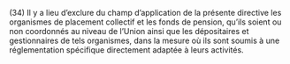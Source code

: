 (34) Il y a lieu d’exclure du champ d’application de la présente directive les organismes de placement collectif et les fonds de pension, qu’ils soient ou non coordonnés au niveau de l’Union ainsi que les dépositaires et gestionnaires de tels organismes, dans la mesure où ils sont soumis à une réglementation spécifique directement adaptée à leurs activités.